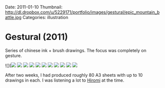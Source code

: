 Date: 2011-01-10
Thumbnail: http://dl.dropbox.com/u/5229171/portfolio/images/gestural/epic_mountain_battle.jpg
Categories: illustration

# Gestural (2011)

Series of chinese ink + brush drawings. The focus was completely on gesture.

![](![](http://dl.dropbox.com/u/5229171/portfolio/images/gestural/army.jpg)
![](http://dl.dropbox.com/u/5229171/portfolio/images/gestural/basket_woods.jpg)
![](http://dl.dropbox.com/u/5229171/portfolio/images/gestural/devils_howl.jpg)
![](http://dl.dropbox.com/u/5229171/portfolio/images/gestural/epic_mountain_battle.jpg)
![](http://dl.dropbox.com/u/5229171/portfolio/images/gestural/floating_thoughts.jpg)
![](http://dl.dropbox.com/u/5229171/portfolio/images/gestural/old_witch_watches.jpg)
![](http://dl.dropbox.com/u/5229171/portfolio/images/gestural/rhythm.jpg)
![](http://dl.dropbox.com/u/5229171/portfolio/images/gestural/sailboat.jpg)
![](http://dl.dropbox.com/u/5229171/portfolio/images/gestural/sword_dance.jpg)
![](http://dl.dropbox.com/u/5229171/portfolio/images/gestural/tailed_creature.jpg)
![](http://dl.dropbox.com/u/5229171/portfolio/images/gestural/thin_witch.jpg)

After two weeks, I had produced roughly 80 A3 sheets with up to 10 drawings in each. I was listening a lot to [Hiromi](http://www.youtube.com/watch?v=FKGwIjqdm3A) at the time.

